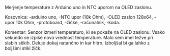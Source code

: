 Merjenje temperature z Arduino uno in NTC uporom na 
OLED zaslonu.

Kosovnica:
-arduino uno,
-NTC upor (10k Ohm),
-OLED zaslon 128x64,
-upor 10k Ohm,
-protoboard,
-žičke,
-računalnik,
-koda.

Komentar:
Senzor izmeri temperaturo, ki se pokaže na OLED zaslonu. Vsako sekundo se izpiše nova vrednost temperature.
Malo sem imel težve pri slabih stikih. Deluje dokaj natančno in kar hitro. Izboljšal bi ga lahko z boljšimi stiki žičk.
